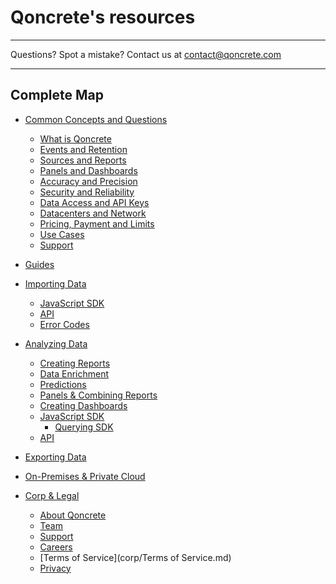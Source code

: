 # Qoncrete's resources

---

Questions?  Spot a mistake? Contact us at contact@qoncrete.com

---

## Complete Map

* [Common Concepts and Questions](common/index.md)
	* [What is Qoncrete](common/what-is-qoncrete.md)
	* [Events and Retention](common/events-data-retention.md)
	* [Sources and Reports](common/sources-reports.md)
	* [Panels and Dashboards](common/panels-dashboards.md)
	* [Accuracy and Precision](common/accuracy-precision.md)
	* [Security and Reliability](common/security-reliability.md)
	* [Data Access and API Keys](common/data-access-api-keys.md)
	* [Datacenters and Network](common/datacenters.md)
	* [Pricing, Payment and Limits](common/pricing-payment-limits.md)
	* [Use Cases](common/use-cases.md)
	* [Support](common/support.md)


* [Guides](guides/index.md)
<!---
	* [White Label Analytics](guides/white-label-analytics.md)
	* [A/B Testing](guides/ab-testings.md)
	* [Ad-Network Reporting](guides/ad-network-reporting.md)
	* [Custom DevOps Monitoring](guides/custom-devops-monitoring.md)
	* [E-Commerce and Dynamic Pricing](guides/ecommerce-dynamic-pricing.md)
	* [IoT and Sensor Data](guides/iot-sensor-data.md)
	* [Equities Trading](guides/equities-trading.md)
	* [Real-Time Analytics](guides/real-time-analytics.md)
--->

* [Importing Data](importing-data/index.md)
	<!--- * [File Upload](importing-data/file-upload.md) --->
	* [JavaScript SDK](importing-data/javascript-sdk.md)
	<!--- * [Mobile SDKs](importing-data/mobile-sdks.md) --->
	<!--- * [Application SDKs](importing-data/application-sdks.md) --->
	<!--- * [Server-Side](importing-data/server-side.md) --->
	<!--- * [Database Connectors](importing-data/database-connectors.md) --->
	<!--- * [Postbacks](importing-data/postbacks.md) --->
	* [API](importing-data/api.md)
	* [Error Codes](importing-data/error-codes.md)


* [Analyzing Data](analyzing-data/index.md)
	* [Creating Reports](analyzing-data/creating-reports.md)
	* [Data Enrichment](analyzing-data/data-enrichment.md)
	* [Predictions](analyzing-data/predicting.md)
	* [Panels & Combining Reports](analyzing-data/panels-combining-reports.md)
	* [Creating Dashboards](analyzing-data/creating-dashboards.md)
	* [JavaScript SDK](data-querying/javascript-sdk.md)
		* [Querying SDK](data-querying/javascript-sdk.md)
		<!--- * [Visualization SDK](data-visualization/javascript-sdk.md) --->
	* [API](report-querying/api.md)


* [Exporting Data](exporting-data/index.md)


* [On-Premises & Private Cloud](running-on-premises/index.md)


* [Corp & Legal](corp/index.md)
	* [About Qoncrete](corp/about.md)
	* [Team](corp/team.md)
	* [Support](corp/Support.md)
	* [Careers](corp/Careers.md)
	* [Terms of Service](corp/Terms of Service.md)
	* [Privacy](corp/Privacy.md)